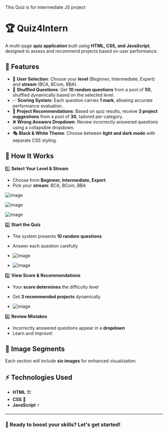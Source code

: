 
This Quiz is for intermediate JS project

# 🏆 Quiz4Intern

A multi-page **quiz application** built using **HTML, CSS, and JavaScript**, designed to assess and recommend projects based on user performance.

## 🚀 Features
- 🔹 **User Selection**: Choose your **level** (Beginner, Intermediate, Expert) and **stream** (BCA, BCom, BBA).
- 🔄 **Shuffled Questions**: Get **10 random questions** from a pool of **50**, shuffled dynamically based on the selected level.
- ✅ **Scoring System**: Each question carries **1 mark**, allowing accurate performance evaluation.
- 📝 **Project Recommendations**: Based on quiz results, receive **3 project suggestions** from a pool of **30**, tailored per category.
- ❌ **Wrong Answers Dropdown**: Review incorrectly answered questions using a collapsible dropdown.
- 🎭 **Black & White Theme**: Choose between **light and dark mode** with separate CSS styling.

## 🎯 How It Works
1️⃣ **Select Your Level & Stream**  
   - Choose from **Beginner, Intermediate, Expert**  
   - Pick your **stream**: BCA, BCom, BBA

   ![image](https://github.com/user-attachments/assets/31ad1f0d-65bf-41a3-95dc-e78eb03f2a87)

   ![image](https://github.com/user-attachments/assets/e7039665-d111-4441-bcb5-fcb1106e7930)

   ![image](https://github.com/user-attachments/assets/a9fe3235-86e5-4a04-bc07-722977d74d28)






2️⃣ **Start the Quiz**  
   - The system presents **10 random questions**  
   - Answer each question carefully

   - ![image](https://github.com/user-attachments/assets/5e4c8689-f229-4bc8-988b-23d30b2e1940)

   - ![image](https://github.com/user-attachments/assets/73399cc8-c5e4-4cb5-8898-3541efeff4c7)



3️⃣ **View Score & Recommendations**  
   - Your **score determines** the difficulty level  
   - Get **3 recommended projects** dynamically

   - ![image](https://github.com/user-attachments/assets/41a1452e-78c9-4761-8016-6a4148be3382)


4️⃣ **Review Mistakes**  
   - Incorrectly answered questions appear in a **dropdown**  
   - Learn and improve!

## 📌 Image Segments
Each section will include **six images** for enhanced visualization.

## ⚡ Technologies Used
- **HTML** 🏗️
- **CSS** 🎨
- **JavaScript** ⚡

---

### 🎉 Ready to boost your skills? Let's get started!
